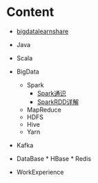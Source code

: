 # Content
* [bigdatalearnshare](README.md)
* Java
* Scala
* BigData
	* Spark
		* [Spark通识](document/bigdata/spark/Spark通识.md)
		* [SparkRDD详解](document/bigdata/spark/SparkRDD详解.md)
	* MapReduce
	* HDFS
	* Hive
	* Yarn
	
* Kafka

* DataBase
	   * HBase
	   * Redis

* WorkExperience